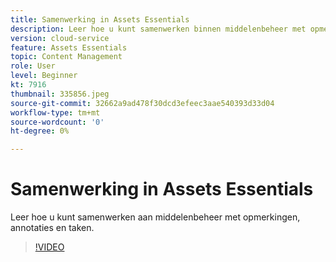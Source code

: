 ```yaml
---
title: Samenwerking in Assets Essentials
description: Leer hoe u kunt samenwerken binnen middelenbeheer met opmerkingen, annotaties en taken.
version: cloud-service
feature: Assets Essentials
topic: Content Management
role: User
level: Beginner
kt: 7916
thumbnail: 335856.jpeg
source-git-commit: 32662a9ad478f30dcd3efeec3aae540393d33d04
workflow-type: tm+mt
source-wordcount: '0'
ht-degree: 0%

---
```



# Samenwerking in Assets Essentials

Leer hoe u kunt samenwerken aan middelenbeheer met opmerkingen, annotaties en taken.

>[!VIDEO](https://video.tv.adobe.com/v/335856/?quality=12&learn=on)
